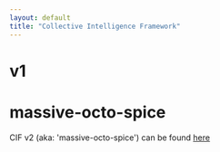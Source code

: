 ```yaml
---
layout: default
title: "Collective Intelligence Framework"
---
```


# v1
# massive-octo-spice

CIF v2 (aka: 'massive-octo-spice') can be found [here](/massive-octo-spice)


